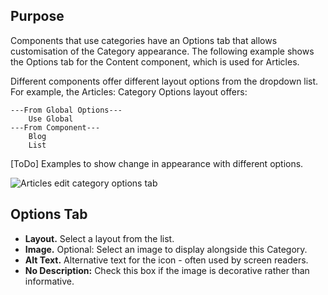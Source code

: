 <!-- Filename: Help6.x:Edit_Category_Options / Display title: Edit Category Options -->

## Purpose

Components that use categories have an Options tab that allows customisation
of the Category appearance. The following example shows the Options tab for
the Content component, which is used for Articles.

Different components offer different layout options from the dropdown list.
For example, the Articles: Category Options layout offers:
```
---From Global Options---
    Use Global
---From Component---
    Blog
    List
```
[ToDo] Examples to show change in appearance with different options.

![Articles edit category options tab](../../../en/images/common-elements/articles-edit-category-options-tab.png)

## Options Tab

- **Layout.** Select a layout from the list.
- **Image.** Optional: Select an image to display alongside this
  Category.
- **Alt Text.** Alternative text for the icon - often used by screen
  readers.
- **No Description:** Check this box if the image is decorative rather than
  informative.